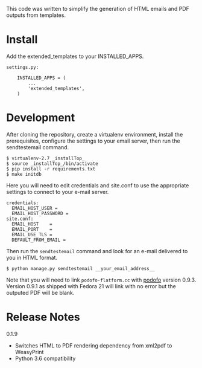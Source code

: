 This code was written to simplify the generation of HTML emails and PDF
outputs from templates.

Install
=======

Add the extended_templates to your INSTALLED_APPS.

    settings.py:

        INSTALLED_APPS = (
            ...
            'extended_templates',
        )

Development
===========

After cloning the repository, create a virtualenv environment, install
the prerequisites, configure the settings to your email server, then
run the sendtestemail command.

    $ virtualenv-2.7 _installTop_
    $ source _installTop_/bin/activate
    $ pip install -r requirements.txt
    $ make initdb

Here you will need to edit credentials and site.conf to use the appropriate
settings to connect to your e-mail server.

    credentials:
      EMAIL_HOST_USER =
      EMAIL_HOST_PASSWORD =
    site.conf:
      EMAIL_HOST    =
      EMAIL_PORT    =
      EMAIL_USE_TLS =
      DEFAULT_FROM_EMAIL =

Then run the ``sendtestemail`` command and look for an e-mail delivered to you
in HTML format.

    $ python manage.py sendtestemail __your_email_address__


Note that you will need to link ``podofo-flatform.cc`` with [podofo](http://podofo.sourceforge.net/)
version 0.9.3. Version 0.9.1 as shipped with Fedora 21 will link with no
error but the outputed PDF will be blank.

Release Notes
=============

0.1.9

  * Switches HTML to PDF rendering dependency from xml2pdf to WeasyPrint
  * Python 3.6 compatibility

